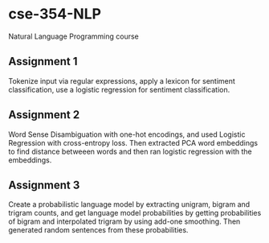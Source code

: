 # cse-354-NLP
Natural Language Programming course

## Assignment 1
Tokenize input via regular expressions, apply a lexicon for sentiment classification, use a logistic regression for sentiment classification.


## Assignment 2
Word Sense Disambiguation with one-hot encodings, and used Logistic Regression with cross-entropy loss. Then extracted PCA word embeddings to find distance betweeen words and then ran logistic regression with the embeddings.

## Assignment 3
Create a probabilistic language model by extracting unigram, bigram and trigram counts, and get language model probabilities by getting probabilities of bigram and interpolated trigram by using add-one smoothing. Then generated random sentences from these probabilities.
